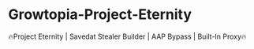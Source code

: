 # Growtopia-Project-Eternity
🔥Project Eternity | Savedat Stealer Builder | AAP Bypass | Built-In Proxy🔥
